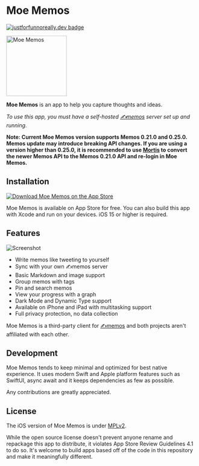 Moe Memos
=========

[![justforfunnoreally.dev badge](https://img.shields.io/badge/justforfunnoreally-dev-9ff)](https://justforfunnoreally.dev)

<img alt="Moe Memos" src="https://memos.moe/memos.png" width="160" height="160" />

**Moe Memos** is an app to help you capture thoughts and ideas.

*To use this app, you must have a self-hosted [✍️memos](https://github.com/usememos/memos) server set up and running.*

**Note: Current Moe Memos version supports Memos 0.21.0 and 0.25.0. Memos update may introduce breaking API changes. If you are using a version higher than 0.25.0, it is recommended to use [Mortis](https://github.com/mudkipme/mortis) to convert the newer Memos API to the Memos 0.21.0 API and re-login in Moe Memos.**

## Installation

[![Download Moe Memos on the App Store](https://memos.moe/app-store-badge.svg)](https://apps.apple.com/app/moe-memos/id1643902185)

Moe Memos is available on App Store for free. You can also build this app with Xcode and run on your devices. iOS 15 or higher is required.

## Features

![Screenshot](https://memos.moe/screenshot.png)

- Write memos like tweeting to yourself
- Sync with your own ✍️memos server
- Basic Markdown and image support
- Group memos with tags
- Pin and search memos
- View your progress with a graph
- Dark Mode and Dynamic Type support
- Available on iPhone and iPad with multitasking support
- Full privacy protection, no data collection

Moe Memos is a third-party client for [✍️memos](https://github.com/usememos/memos) and both projects aren't affiliated with each other.

## Development

Moe Memos tends to keep minimal and optimized for best native experience. It uses modern Swift and Apple platform features such as SwiftUI, async await and it keeps dependencies as few as possible.

Any contributions are greatly appreciated.

## License

The iOS version of Moe Memos is under [MPLv2](LICENSE).

While the open source license doesn't prevent anyone rename and repackage this app to distribute, it violates App Store Review Guidelines 4.1 to do so. It's welcome to build apps based off of the code in this repository and make it meaningfully different.
